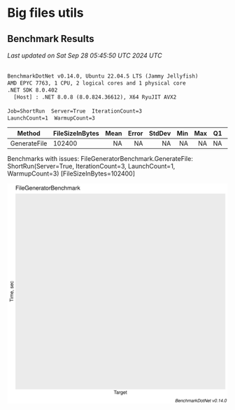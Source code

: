# Big files utils

## Benchmark Results


<!-- BENCHMARK RESULTS START -->

*Last updated on Sat Sep 28 05:45:50 UTC 2024 UTC*

```

BenchmarkDotNet v0.14.0, Ubuntu 22.04.5 LTS (Jammy Jellyfish)
AMD EPYC 7763, 1 CPU, 2 logical cores and 1 physical core
.NET SDK 8.0.402
  [Host] : .NET 8.0.8 (8.0.824.36612), X64 RyuJIT AVX2

Job=ShortRun  Server=True  IterationCount=3  
LaunchCount=1  WarmupCount=3  

```
| Method       | FileSizeInBytes | Mean | Error | StdDev | Min | Max | Q1 | Q3 | Median |
|------------- |---------------- |-----:|------:|-------:|----:|----:|---:|---:|-------:|
| GenerateFile | 102400          |   NA |    NA |     NA |  NA |  NA | NA | NA |     NA |

Benchmarks with issues:
  FileGeneratorBenchmark.GenerateFile: ShortRun(Server=True, IterationCount=3, LaunchCount=1, WarmupCount=3) [FileSizeInBytes=102400]

![Benchmark Barplot](docs/FileGeneratorBenchmark-barplot.png)

<!-- BENCHMARK RESULTS END -->
